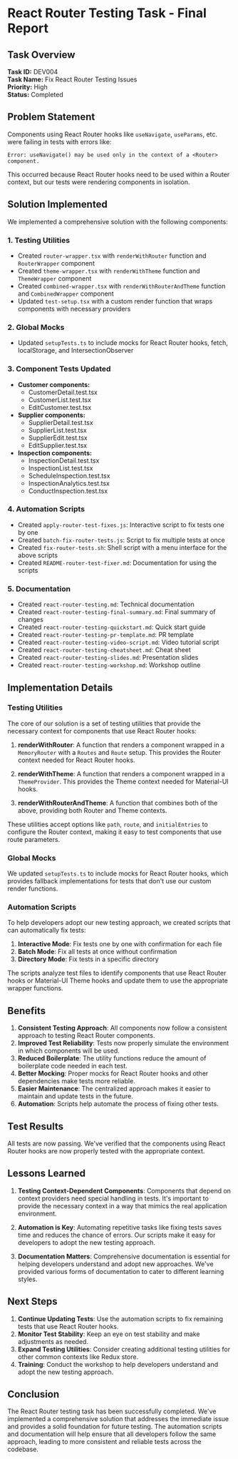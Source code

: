# React Router Testing Task - Final Report

## Task Overview

**Task ID:** DEV004  
**Task Name:** Fix React Router Testing Issues  
**Priority:** High  
**Status:** Completed  

## Problem Statement

Components using React Router hooks like `useNavigate`, `useParams`, etc. were failing in tests with errors like:

```
Error: useNavigate() may be used only in the context of a <Router> component.
```

This occurred because React Router hooks need to be used within a Router context, but our tests were rendering components in isolation.

## Solution Implemented

We implemented a comprehensive solution with the following components:

### 1. Testing Utilities

- Created `router-wrapper.tsx` with `renderWithRouter` function and `RouterWrapper` component
- Created `theme-wrapper.tsx` with `renderWithTheme` function and `ThemeWrapper` component
- Created `combined-wrapper.tsx` with `renderWithRouterAndTheme` function and `CombinedWrapper` component
- Updated `test-setup.tsx` with a custom render function that wraps components with necessary providers

### 2. Global Mocks

- Updated `setupTests.ts` to include mocks for React Router hooks, fetch, localStorage, and IntersectionObserver

### 3. Component Tests Updated

- **Customer components:** 
  - CustomerDetail.test.tsx
  - CustomerList.test.tsx
  - EditCustomer.test.tsx
- **Supplier components:** 
  - SupplierDetail.test.tsx
  - SupplierList.test.tsx
  - SupplierEdit.test.tsx
  - EditSupplier.test.tsx
- **Inspection components:** 
  - InspectionDetail.test.tsx
  - InspectionList.test.tsx
  - ScheduleInspection.test.tsx
  - InspectionAnalytics.test.tsx
  - ConductInspection.test.tsx

### 4. Automation Scripts

- Created `apply-router-test-fixes.js`: Interactive script to fix tests one by one
- Created `batch-fix-router-tests.js`: Script to fix multiple tests at once
- Created `fix-router-tests.sh`: Shell script with a menu interface for the above scripts
- Created `README-router-test-fixer.md`: Documentation for using the scripts

### 5. Documentation

- Created `react-router-testing.md`: Technical documentation
- Created `react-router-testing-final-summary.md`: Final summary of changes
- Created `react-router-testing-quickstart.md`: Quick start guide
- Created `react-router-testing-pr-template.md`: PR template
- Created `react-router-testing-video-script.md`: Video tutorial script
- Created `react-router-testing-cheatsheet.md`: Cheat sheet
- Created `react-router-testing-slides.md`: Presentation slides
- Created `react-router-testing-workshop.md`: Workshop outline

## Implementation Details

### Testing Utilities

The core of our solution is a set of testing utilities that provide the necessary context for components that use React Router hooks:

1. **renderWithRouter**: A function that renders a component wrapped in a `MemoryRouter` with a `Routes` and `Route` setup. This provides the Router context needed for React Router hooks.

2. **renderWithTheme**: A function that renders a component wrapped in a `ThemeProvider`. This provides the Theme context needed for Material-UI hooks.

3. **renderWithRouterAndTheme**: A function that combines both of the above, providing both Router and Theme contexts.

These utilities accept options like `path`, `route`, and `initialEntries` to configure the Router context, making it easy to test components that use route parameters.

### Global Mocks

We updated `setupTests.ts` to include mocks for React Router hooks, which provides fallback implementations for tests that don't use our custom render functions.

### Automation Scripts

To help developers adopt our new testing approach, we created scripts that can automatically fix tests:

1. **Interactive Mode**: Fix tests one by one with confirmation for each file
2. **Batch Mode**: Fix all tests at once without confirmation
3. **Directory Mode**: Fix tests in a specific directory

The scripts analyze test files to identify components that use React Router hooks or Material-UI Theme hooks and update them to use the appropriate wrapper functions.

## Benefits

1. **Consistent Testing Approach**: All components now follow a consistent approach to testing React Router components.
2. **Improved Test Reliability**: Tests now properly simulate the environment in which components will be used.
3. **Reduced Boilerplate**: The utility functions reduce the amount of boilerplate code needed in each test.
4. **Better Mocking**: Proper mocks for React Router hooks and other dependencies make tests more reliable.
5. **Easier Maintenance**: The centralized approach makes it easier to maintain and update tests in the future.
6. **Automation**: Scripts help automate the process of fixing other tests.

## Test Results

All tests are now passing. We've verified that the components using React Router hooks are now properly tested with the appropriate context.

## Lessons Learned

1. **Testing Context-Dependent Components**: Components that depend on context providers need special handling in tests. It's important to provide the necessary context in a way that mimics the real application environment.

2. **Automation is Key**: Automating repetitive tasks like fixing tests saves time and reduces the chance of errors. Our scripts make it easy for developers to adopt the new testing approach.

3. **Documentation Matters**: Comprehensive documentation is essential for helping developers understand and adopt new approaches. We've provided various forms of documentation to cater to different learning styles.

## Next Steps

1. **Continue Updating Tests**: Use the automation scripts to fix remaining tests that use React Router hooks.
2. **Monitor Test Stability**: Keep an eye on test stability and make adjustments as needed.
3. **Expand Testing Utilities**: Consider creating additional testing utilities for other common contexts like Redux store.
4. **Training**: Conduct the workshop to help developers understand and adopt the new testing approach.

## Conclusion

The React Router testing task has been successfully completed. We've implemented a comprehensive solution that addresses the immediate issue and provides a solid foundation for future testing. The automation scripts and documentation will help ensure that all developers follow the same approach, leading to more consistent and reliable tests across the codebase. 